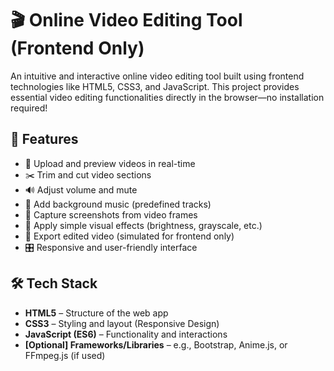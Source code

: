 # 🎬 Online Video Editing Tool (Frontend Only)

An intuitive and interactive online video editing tool built using frontend technologies like HTML5, CSS3, and JavaScript. This project provides essential video editing functionalities directly in the browser—no installation required!

## 🚀 Features

- 📁 Upload and preview videos in real-time
- ✂️ Trim and cut video sections
- 🔊 Adjust volume and mute
- 🎵 Add background music (predefined tracks)
- 📸 Capture screenshots from video frames
- 🎨 Apply simple visual effects (brightness, grayscale, etc.)
- 💾 Export edited video (simulated for frontend only)
- 🎛️ Responsive and user-friendly interface

## 🛠️ Tech Stack

- **HTML5** – Structure of the web app
- **CSS3** – Styling and layout (Responsive Design)
- **JavaScript (ES6)** – Functionality and interactions
- **[Optional] Frameworks/Libraries** – e.g., Bootstrap, Anime.js, or FFmpeg.js (if used)



